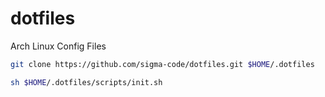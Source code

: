 # dotfiles
Arch Linux Config Files

```bash
git clone https://github.com/sigma-code/dotfiles.git $HOME/.dotfiles
```
```bash
sh $HOME/.dotfiles/scripts/init.sh
```
